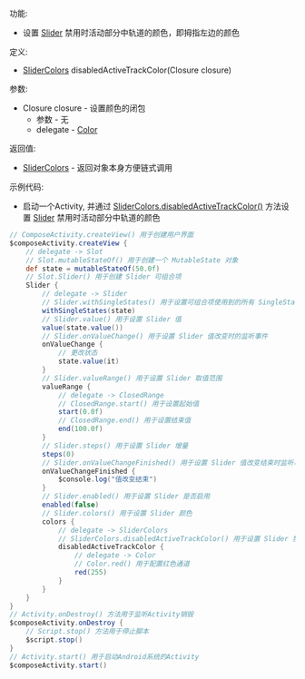 功能:

+ 设置 [Slider](/API/UI/Compose/Widget/Slider/README.md) 禁用时活动部分中轨道的颜色，即拇指左边的颜色

定义:

+ [SliderColors](/API/UI/Compose/Theme/Color/SliderColors/README.md) disabledActiveTrackColor(Closure
  closure)

参数:

+ Closure closure - 设置颜色的闭包
    + 参数 - 无
    + delegate - [Color](/API/UI/Compose/Theme/Color/Color/README.md)

返回值:

+ [SliderColors](/API/UI/Compose/Theme/Color/SliderColors/README.md) - 返回对象本身方便链式调用

示例代码:

+ 启动一个Activity,
  并通过 [SliderColors.disabledActiveTrackColor()](/API/UI/Compose/Theme/Color/SliderColors/README.md?id=disabledActiveTrackColor)
  方法设置 [Slider](/API/UI/Compose/Widget/Slider/README.md) 禁用时活动部分中轨道的颜色

```groovy
// ComposeActivity.createView() 用于创建用户界面
$composeActivity.createView {
    // delegate -> Slot
    // Slot.mutableStateOf() 用于创建一个 MutableState 对象
    def state = mutableStateOf(50.0f)
    // Slot.Slider() 用于创建 Slider 可组合项
    Slider {
        // delegate -> Slider
        // Slider.withSingleStates() 用于设置可组合项使用到的所有 SingleState
        withSingleStates(state)
        // Slider.value() 用于设置 Slider 值
        value(state.value())
        // Slider.onValueChange() 用于设置 Slider 值改变时的监听事件
        onValueChange {
            // 更改状态
            state.value(it)
        }
        // Slider.valueRange() 用于设置 Slider 取值范围
        valueRange {
            // delegate -> ClosedRange
            // ClosedRange.start() 用于设置起始值
            start(0.0f)
            // ClosedRange.end() 用于设置结束值
            end(100.0f)
        }
        // Slider.steps() 用于设置 Slider 增量
        steps(0)
        // Slider.onValueChangeFinished() 用于设置 Slider 值改变结束时监听事件
        onValueChangeFinished {
            $console.log("值改变结束")
        }
        // Slider.enabled() 用于设置 Slider 是否启用
        enabled(false)
        // Slider.colors() 用于设置 Slider 颜色
        colors {
            // delegate -> SliderColors
            // SliderColors.disabledActiveTrackColor() 用于设置 Slider 禁用时活动部分中轨道的颜色
            disabledActiveTrackColor {
                // delegate -> Color
                // Color.red() 用于配置红色通道
                red(255)
            }
        }
    }
}
// Activity.onDestroy() 方法用于监听Activity销毁
$composeActivity.onDestroy {
    // Script.stop() 方法用于停止脚本
    $script.stop()
}
// Activity.start() 用于启动Android系统的Activity
$composeActivity.start()
```